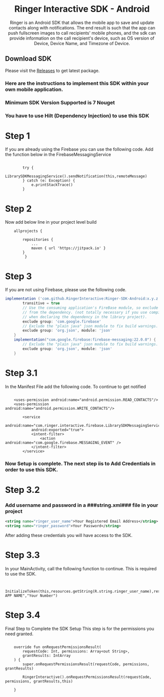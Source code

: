 <h1 align="center">Ringer Interactive SDK - Android</h1>

<p align="center">
Ringer is an Android SDK that allows the mobile app to save and update contacts along with notifications. The end result is such that the app can push fullscreen images to call recipients' mobile phones, and the sdk can provide information on the call recipient's device, such as OS version of Device, Device Name, and Timezone of Device.
</p>

## Download SDK
Please visit the [Releases](https://github.com/RingerInteractive/Ringer-SDK-Sample-App) to get latest package.

### Here are the instructions to implement this SDK within your own mobile application.
### Minimum SDK Version Supported is 7 Nouget
### You have to use Hilt (Dependency Injection) to use this SDK

# Step 1
If you are already using the Firebase you can use the following code.
Add the function below in the FirebaseMessagingService

```onMessageReceived

        try {
            LibrarySDKMessagingService().sendNotification(this,remoteMessage)
        } catch (e: Exception) {
            e.printStackTrace()
        }
```

# Step 2
Now add below line in your project level build

```
	allprojects {

   		repositories {
   			...
   			maven { url 'https://jitpack.io' }
   		}
         }

```

# Step 3
If you are not using Firebase, please use the following code.

```gradle
implementation ('com.github.RingerInteractive:Ringer-SDK-Android:x.y.z'){
        transitive = true
        // Use the consuming application's FireBase module, so exclude it
        // from the dependency. (not totally necessary if you use compileOnly
        // when declaring the dependency in the library project).
        exclude group: 'com.google.firebase'
        // Exclude the "plain java" json module to fix build warnings.
        exclude group: 'org.json', module: 'json'
    }
    implementation("com.google.firebase:firebase-messaging:22.0.0") {
        // Exclude the "plain java" json module to fix build warnings.
        exclude group: 'org.json', module: 'json'
    }
```

# Step 3.1
In the Manifest File add the following code.
To continue to get notified

```Manifest

    <uses-permission android:name="android.permission.READ_CONTACTS"/>
    <uses-permission android:name="android.permission.WRITE_CONTACTS"/>

        <service
            android:name="com.ringer.interactive.firebase.LibrarySDKMessagingService"
            android:exported="true">
            <intent-filter>
                <action android:name="com.google.firebase.MESSAGING_EVENT" />
            </intent-filter>
        </service>
```

### Now Setup is complete. The next step iis to Add Credentials in order to use this SDK.

# Step 3.2
### Add username and password in a ###string.xml### file in your project

```string.xml
<string name="ringer_user_name">Your Registered Email Address</string>
<string name="ringer_password">Your Password</string>
```

After adding these credentials you will have access to the SDK.

# Step 3.3

In your MainActivity, call the following function to continue.
This is required to use the SDK.

```YourActivity

   InitializeToken(this,resources.getString(R.string.ringer_user_name),resources.getString(R.string.ringer_password),"YOUR APP NAME","Your Number")

```

# Step 3.4

Final Step to Complete the SDK Setup
This step is for the permissions you need granted.

```YourActivity

    override fun onRequestPermissionsResult(
        requestCode: Int, permissions: Array<out String>,
        grantResults: IntArray
    ) {
        super.onRequestPermissionsResult(requestCode, permissions, grantResults)

        RingerInteractive().onRequestPermissionsResult(requestCode, permissions, grantResults,this)

    }

```



